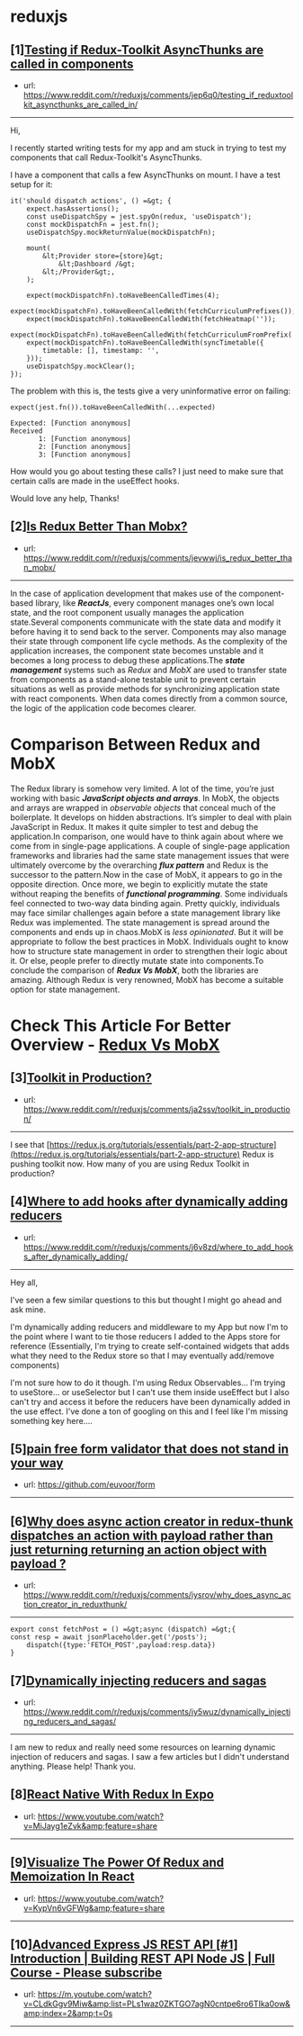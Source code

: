 # reduxjs
## [1][Testing if Redux-Toolkit AsyncThunks are called in components](https://www.reddit.com/r/reduxjs/comments/jep6q0/testing_if_reduxtoolkit_asyncthunks_are_called_in/)
- url: https://www.reddit.com/r/reduxjs/comments/jep6q0/testing_if_reduxtoolkit_asyncthunks_are_called_in/
---
Hi,

I recently started writing tests for my app and am stuck in trying to test my components that call Redux-Toolkit's AsyncThunks.

I have a component that calls a few AsyncThunks on mount. I have a test setup for it:

    it('should dispatch actions', () =&gt; {
    	expect.hasAssertions();
    	const useDispatchSpy = jest.spyOn(redux, 'useDispatch');
    	const mockDispatchFn = jest.fn();
    	useDispatchSpy.mockReturnValue(mockDispatchFn);
    
    	mount(
    		&lt;Provider store={store}&gt;
    			&lt;Dashboard /&gt;
    		&lt;/Provider&gt;,
    	);
    
    	expect(mockDispatchFn).toHaveBeenCalledTimes(4);
    	expect(mockDispatchFn).toHaveBeenCalledWith(fetchCurriculumPrefixes());
    	expect(mockDispatchFn).toHaveBeenCalledWith(fetchHeatmap(''));
    	expect(mockDispatchFn).toHaveBeenCalledWith(fetchCurriculumFromPrefix(''));
    	expect(mockDispatchFn).toHaveBeenCalledWith(syncTimetable({
    		timetable: [], timestamp: '',
    	}));
    	useDispatchSpy.mockClear();
    });

The problem with this is, the tests give a very uninformative error on failing:

    expect(jest.fn()).toHaveBeenCalledWith(...expected)
    
    Expected: [Function anonymous]
    Received
           1: [Function anonymous]
           2: [Function anonymous]
           3: [Function anonymous]
    

How would you go about testing these calls? I just need to make sure that certain calls are made in the useEffect hooks.

Would love any help, Thanks!
## [2][Is Redux Better Than Mobx?](https://www.reddit.com/r/reduxjs/comments/jevwwj/is_redux_better_than_mobx/)
- url: https://www.reddit.com/r/reduxjs/comments/jevwwj/is_redux_better_than_mobx/
---
  In the case of application development that makes use of the component-based library, like ***ReactJs***, every component manages one’s own local state, and the root component usually manages the application state.Several components communicate with the state data and modify it before having it to send back to the server. Components may also manage their state through component life cycle methods. As the complexity of the application increases, the component state becomes unstable and it becomes a long process to debug these applications.The ***state management*** systems such as *Redux* and *MobX* are used to transfer state from components as a stand-alone testable unit to prevent certain situations as well as provide methods for synchronizing application state with react components. When data comes directly from a common source, the logic of the application code becomes clearer.

# Comparison Between  Redux and MobX

The Redux library is somehow very limited. A lot of the time, you’re just working with basic ***JavaScript objects and arrays***. In MobX, the objects and arrays are wrapped in *observable objects* that conceal much of the boilerplate. It develops on hidden abstractions. It’s simpler to deal with plain JavaScript in Redux. It makes it quite simpler to test and debug the application.In comparison, one would have to think again about where we come from in single-page applications. A couple of single-page application frameworks and libraries had the same state management issues that were ultimately overcome by the overarching ***flux pattern*** and Redux is the successor to the pattern.Now in the case of MobX, it appears to go in the opposite direction. Once more, we begin to explicitly mutate the state without reaping the benefits of ***functional programming***. Some individuals feel connected to two-way data binding again. Pretty quickly, individuals may face similar challenges again before a state management library like Redux was implemented. The state management is spread around the components and ends up in chaos.MobX is *less opinionated*. But it will be appropriate to follow the best practices in MobX. Individuals ought to know how to structure state management in order to strengthen their logic about it. Or else, people prefer to directly mutate state into components.To conclude the comparison of ***Redux Vs MobX***, both the libraries are amazing. Although Redux is very renowned, MobX has become a suitable option for state management. 

# Check This Article For Better Overview - [Redux Vs MobX](https://codersera.com/blog/redux-vs-mobx/)
## [3][Toolkit in Production?](https://www.reddit.com/r/reduxjs/comments/ja2ssv/toolkit_in_production/)
- url: https://www.reddit.com/r/reduxjs/comments/ja2ssv/toolkit_in_production/
---
I see that [https://redux.js.org/tutorials/essentials/part-2-app-structure](https://redux.js.org/tutorials/essentials/part-2-app-structure) Redux is pushing toolkit now. How many of you are using Redux Toolkit in production?
## [4][Where to add hooks after dynamically adding reducers](https://www.reddit.com/r/reduxjs/comments/j6v8zd/where_to_add_hooks_after_dynamically_adding/)
- url: https://www.reddit.com/r/reduxjs/comments/j6v8zd/where_to_add_hooks_after_dynamically_adding/
---
Hey all,

I've seen a few similar questions to this but thought I might go ahead and ask mine.

I'm dynamically adding reducers and middleware to my App but now I'm to the point where I want to tie those reducers I added to the Apps store for reference (Essentially, I'm trying to create self-contained widgets that adds what they need to the Redux store so that I may eventually add/remove components)

I'm not sure how to do it though. I'm using Redux Observables... I'm trying to useStore... or useSelector but I can't use them inside useEffect but I also can't try and access it before the reducers have been dynamically added in the use effect. I've done a ton of googling on this and I feel like I'm missing something key here....
## [5][pain free form validator that does not stand in your way](https://www.reddit.com/r/reduxjs/comments/j4wszk/pain_free_form_validator_that_does_not_stand_in/)
- url: https://github.com/euvoor/form
---

## [6][Why does async action creator in redux-thunk dispatches an action with payload rather than just returning returning an action object with payload ?](https://www.reddit.com/r/reduxjs/comments/iysrov/why_does_async_action_creator_in_reduxthunk/)
- url: https://www.reddit.com/r/reduxjs/comments/iysrov/why_does_async_action_creator_in_reduxthunk/
---
    export const fetchPost = () =&gt;async (dispatch) =&gt;{
    const resp = await jsonPlaceholder.get('/posts');
        dispatch({type:'FETCH_POST',payload:resp.data})
    }
## [7][Dynamically injecting reducers and sagas](https://www.reddit.com/r/reduxjs/comments/iy5wuz/dynamically_injecting_reducers_and_sagas/)
- url: https://www.reddit.com/r/reduxjs/comments/iy5wuz/dynamically_injecting_reducers_and_sagas/
---
I am new to redux and really need some resources on learning dynamic injection of reducers and sagas. I saw a few articles but I didn't understand anything. Please help! Thank you.
## [8][React Native With Redux In Expo](https://www.reddit.com/r/reduxjs/comments/iuhd55/react_native_with_redux_in_expo/)
- url: https://www.youtube.com/watch?v=MiJayg1eZvk&amp;feature=share
---

## [9][Visualize The Power Of Redux and Memoization In React](https://www.reddit.com/r/reduxjs/comments/iu3z0v/visualize_the_power_of_redux_and_memoization_in/)
- url: https://www.youtube.com/watch?v=KypVn6vGFWg&amp;feature=share
---

## [10][Advanced Express JS REST API [#1] Introduction | Building REST API Node JS | Full Course - Please subscribe](https://www.reddit.com/r/reduxjs/comments/itgx6u/advanced_express_js_rest_api_1_introduction/)
- url: https://m.youtube.com/watch?v=CLdkGgv9Miw&amp;list=PLs1waz0ZKTGO7agN0cntpe6ro6TIka0ow&amp;index=2&amp;t=0s
---

